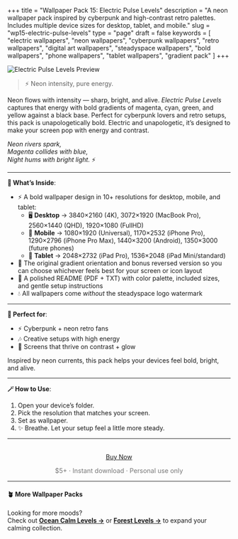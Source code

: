 +++
title = "Wallpaper Pack 15: Electric Pulse Levels"
description = "A neon wallpaper pack inspired by cyberpunk and high-contrast retro palettes. Includes multiple device sizes for desktop, tablet, and mobile."
slug = "wp15-electric-pulse-levels"
type = "page"
draft = false
keywords = [
  "electric wallpapers", "neon wallpapers", "cyberpunk wallpapers",
  "retro wallpapers", "digital art wallpapers", "steadyspace wallpapers",
  "bold wallpapers", "phone wallpapers", "tablet wallpapers", "gradient pack"
]
+++

![Electric Pulse Levels Preview](/images/wp15-electric-pulse-levels/electricpulselevelscover.png)

> ⚡ Neon intensity, pure energy.

Neon flows with intensity — sharp, bright, and alive. <i>Electric Pulse Levels</i> captures that energy with bold gradients of magenta, cyan, green, and yellow against a black base. Perfect for cyberpunk lovers and retro setups, this pack is unapologetically bold. Electric and unapologetic, it’s designed to make your screen pop with energy and contrast.

<i>Neon rivers spark,<br>
Magenta collides with blue,<br>
Night hums with bright light.</i> ⚡

---

<div class="highlight-box">

**📂 What’s Inside**:

- ⚡ A bold wallpaper design in 10+ resolutions for desktop, mobile, and tablet:
  - 🖥 **Desktop** → 3840×2160 (4K), 3072×1920 (MacBook Pro), 2560×1440 (QHD), 1920×1080 (FullHD)
  - 📱 **Mobile** → 1080×1920 (Universal), 1170×2532 (iPhone Pro), 1290×2796 (iPhone Pro Max), 1440×3200 (Android), 1350×3000 (future phones)
  - 📱 **Tablet** → 2048×2732 (iPad Pro), 1536×2048 (iPad Mini/standard)
- 🔄 The original gradient orientation and bonus reversed version so you can choose whichever feels best for your screen or icon layout
- 📄 A polished README (PDF + TXT) with color palette, included sizes, and gentle setup instructions
- 💧 All wallpapers come _without_ the steadyspace logo watermark</div>

---
 
<div class="highlight-box">

**💛 Perfect for**:

- ⚡ Cyberpunk + neon retro fans
- 🎶 Creative setups with high energy
- 🌌 Screens that thrive on contrast + glow

Inspired by neon currents, this pack helps your devices feel bold, bright, and alive.</div>

---

<div class="highlight-box">

**🪄 How to Use**:

1. Open your device’s folder.
2. Pick the resolution that matches your screen.
3. Set as wallpaper.
4. ✨ Breathe. Let your setup feel a little more steady. </div>

---  

<div style="text-align: center; margin-top: 2rem;">
  <a href="https://payhip.com/b/UQw1x" class="payhip-buy-button" data-theme="blue" data-product="UQw1x">Buy Now</a>
  <p style="font-size: 0.9rem; color: #777;">$5+ · Instant download · Personal use only</p>
</div>

---

#### 🪴 More Wallpaper Packs  
Looking for more moods?  
Check out [**Ocean Calm Levels →**](/wp04-ocean-calm-levels) or [**Forest Levels →**](/wp05-forest-levels) to expand your calming collection.  
